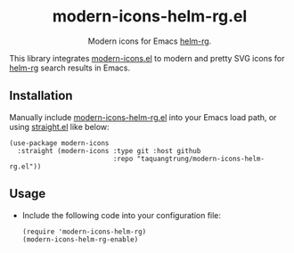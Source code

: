 <div align="center">

# modern-icons-helm-rg.el

Modern icons for Emacs [helm-rg](https://github.com/cosmicexplorer/helm-rg).

</div>

This library integrates [modern-icons.el](https://github.com/taquangtrung/modern-icons.el) to modern and pretty SVG icons for [helm-rg](https://github.com/cosmicexplorer/helm-rg) search results in Emacs.

## Installation

Manually include [modern-icons-helm-rg.el](modern-icons-helm-rg.el) into your Emacs load path, or using [straight.el](https://github.com/radian-software/straight.el) like below:

  ```elisp
  (use-package modern-icons
    :straight (modern-icons :type git :host github
                            :repo "taquangtrung/modern-icons-helm-rg.el"))
  ```

## Usage

- Include the following code into your configuration file:

  ```elisp
  (require 'modern-icons-helm-rg)
  (modern-icons-helm-rg-enable)
  ```
